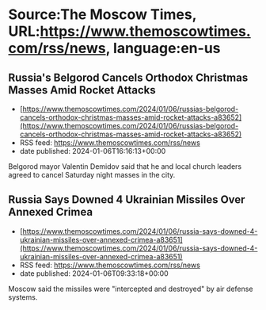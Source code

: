 # Source:The Moscow Times, URL:https://www.themoscowtimes.com/rss/news, language:en-us

## Russia's Belgorod Cancels Orthodox Christmas Masses Amid Rocket Attacks
 - [https://www.themoscowtimes.com/2024/01/06/russias-belgorod-cancels-orthodox-christmas-masses-amid-rocket-attacks-a83652](https://www.themoscowtimes.com/2024/01/06/russias-belgorod-cancels-orthodox-christmas-masses-amid-rocket-attacks-a83652)
 - RSS feed: https://www.themoscowtimes.com/rss/news
 - date published: 2024-01-06T16:16:13+00:00

Belgorod mayor Valentin Demidov said that he and local church leaders agreed to cancel Saturday night masses in the city.

## Russia Says Downed 4 Ukrainian Missiles Over Annexed Crimea
 - [https://www.themoscowtimes.com/2024/01/06/russia-says-downed-4-ukrainian-missiles-over-annexed-crimea-a83651](https://www.themoscowtimes.com/2024/01/06/russia-says-downed-4-ukrainian-missiles-over-annexed-crimea-a83651)
 - RSS feed: https://www.themoscowtimes.com/rss/news
 - date published: 2024-01-06T09:33:18+00:00

Moscow said the missiles were "intercepted and destroyed" by air defense systems.

